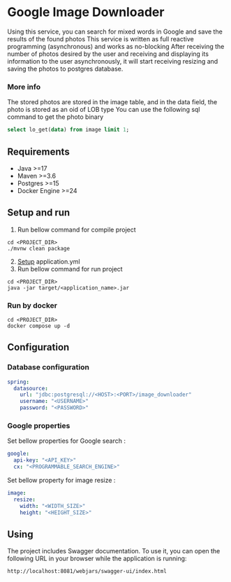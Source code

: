 # Google Image Downloader
Using this service, you can search for mixed words in Google and save the results of the found photos
This service is written as full reactive programming (asynchronous) and works as no-blocking
After receiving the number of photos desired by the user and receiving and displaying its information to the user
asynchronously, it will start receiving resizing and saving the photos to postgres database.

### More info
The stored photos are stored in the image table, and in the data field, the photo is stored as an oid of LOB type
You can use the following sql command to get the photo binary
```sql
select lo_get(data) from image limit 1;
```

## Requirements
- Java >=17
- Maven >=3.6
- Postgres >=15
- Docker Engine >=24

## Setup and run

1. Run bellow command for compile project
```shell
cd <PROJECT_DIR>
./mvnw clean package
```

2. [Setup](#configuration) application.yml
3. Run bellow command for run project
```shell
cd <PROJECT_DIR>
java -jar target/<application_name>.jar
```
### Run by docker
```shell
cd <PROJECT_DIR>
docker compose up -d
```

## Configuration

### Database configuration
```yaml
spring:
  datasource:
    url: "jdbc:postgresql://<HOST>:<PORT>/image_downloader"
    username: "<USERNAME>"
    password: "<PASSWORD>"
```

### Google properties
Set bellow properties for Google search :
```yaml
google:
  api-key: "<API_KEY>"
  cx: "<PROGRAMMABLE_SEARCH_ENGINE>"
```
Set bellow property for image resize :
```yaml
image:
  resize:
    width: "<WIDTH_SIZE>"
    height: "<HEIGHT_SIZE>"
```

## Using
The project includes Swagger documentation. To use it, you can open the following URL in your browser while
the application is running:
```http request
http://localhost:8081/webjars/swagger-ui/index.html
```